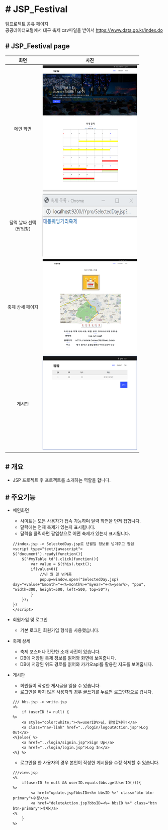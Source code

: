 # # JSP_Festival
팀프로젝트 공유 페이지<br>
공공데이터포털에서 대구 축제 csv파일을 받아서 
https://www.data.go.kr/index.do

## # JSP_Festival page

| 화면 | 사진 |
|:---:|---|
|메인 화면|<img src="img/main.png" width="300" height="400">|
|달력 날짜 선택<br>(팝업창)|<img src="img/cal_popup.png" width="300" height="200">|
|축제 상세 페이지|<img src="img/fest_info.png" width="300" height="300">|
|게시판|<img src="img/board.png" width="300" height="300">|

## # 개요

  - JSP 프로젝트 후 프로젝트를 소개하는 역할을 합니다.

## # 주요기능

* 메인화면
  - 사이트는 모든 사용자가 접속 가능하며 달력 화면을 먼저 접합니다. 
  - 달력에는 언제 축제가 있는지 표시됩니다.
  - 달력을 클릭하면 팝업창으로 어떤 축제가 있는지 표시됩니다.

  ```
  //index.jsp -> SelectedDay.jsp로 년월일 정보를 넘겨주고 팝업
  <script type="text/javascript">
  $('document').ready(function(){
      $("#myTable td").click(function(){
          var value = $(this).text();
          if(value>0){
              //년 월 일 넘겨줌
              popup=window.open("SelectedDay.jsp?day="+value+"&month="+<%=month%>+"&year="+<%=year%>, "ppu", "width=300, height=500, left=500, top=50");		    
          }
      });
  })
  </script>
  ```
* 회원가입 및 로그인
  - 기본 로그인 회원가입 형식을 사용했습니다.
  
* 축제 상세
  - 축제 포스터나 간랸한 소개 사진이 있습니다.
  - DB에 저장된 축제 정보를 읽어와 화면에 보여줍니다.
  - DB에 저장된 위도 경로를 읽어와 카카오api를 활용한 지도를 보여줍니다.
  
  
* 게시판
  - 회원들이 작성한 게시글을 읽을 수 있습니다.
  - 로그인을 하지 않은 사용자의 경우 글쓰기를 누르면 로그인창으로 갑니다.
  ```
  /// bbs.jsp -> write.jsp
  <%
      if (userID != null) {
  %>
      <a style="color:white;"><%=userID%>님, 환영합니다!</a>
      <a class="nav-link" href="../login/logoutAction.jsp">Log Out</a>
  <%}else{ %>
      <a href="../login/signin.jsp">Sign Up</a>
      <a href="../login/login.jsp">Log In</a>
  <%} %>
  ```
  - 로그인을 한 사용자의 경우 본인이 작성한 게시물을 수정 삭제할 수 있습니다.

  ```
  ///view.jsp
  <%
      if(userID != null && userID.equals(bbs.getUserID())){
  %>
          <a href="update.jsp?bbsID=<%= bbsID %>" class="btn btn-primary">수정</a>
          <a href="deleteAction.jsp?bbsID=<%= bbsID %>" class="btn btn-primary">삭제</a>
  <%
      }
  %>
  ```
